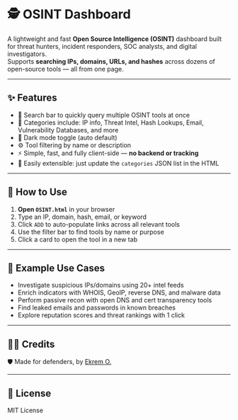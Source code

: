 # 🕵️ OSINT Dashboard

A lightweight and fast **Open Source Intelligence (OSINT)** dashboard built for threat hunters, incident responders, SOC analysts, and digital investigators.  
Supports **searching IPs, domains, URLs, and hashes** across dozens of open-source tools — all from one page.

---

## ✨ Features

- 🔎 Search bar to quickly query multiple OSINT tools at once
- 🎯 Categories include: IP info, Threat Intel, Hash Lookups, Email, Vulnerability Databases, and more
- 🌙 Dark mode toggle (auto default)
- ⚙️ Tool filtering by name or description
- ⚡ Simple, fast, and fully client-side — **no backend or tracking**
- 🧠 Easily extensible: just update the `categories` JSON list in the HTML

---

## 🚀 How to Use

1. **Open `OSINT.html`** in your browser  
2. Type an IP, domain, hash, email, or keyword  
3. Click `ADD` to auto-populate links across all relevant tools  
4. Use the filter bar to find tools by name or purpose  
5. Click a card to open the tool in a new tab

---

## 🧩 Example Use Cases

- Investigate suspicious IPs/domains using 20+ intel feeds
- Enrich indicators with WHOIS, GeoIP, reverse DNS, and malware data
- Perform passive recon with open DNS and cert transparency tools
- Find leaked emails and passwords in known breaches
- Explore reputation scores and threat rankings with 1 click

---

## 👨‍💻 Credits

🛡️ Made for defenders, by [Ekrem O.](https://www.linkedin.com/in/ekremozdemir19/)

---

## 📜 License

MIT License
